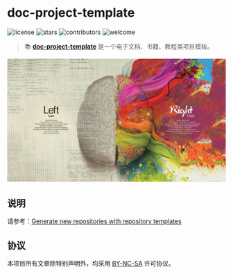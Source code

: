 # doc-project-template

![license](https://badgen.net/github/license/dunwu/doc-project-template) ![stars](https://badgen.net/github/stars/dunwu/doc-project-template) ![contributors](https://badgen.net/github/contributors/dunwu/doc-project-template) ![welcome](https://badgen.net/badge/PRs/welcome/green)

> 📚 [**doc-project-template**](https://github.com/dunwu/doc-project-template) 是一个电子文档、书籍、教程类项目模板。 

<p align="center">
    <a href="https://dunwu.github.io/doc-project-template/" target="_blank" rel="noopener noreferrer">
        <img src="./assets/images/bg.jpg" alt="logo">
    </a>
</p>

## 说明

请参考：[Generate new repositories with repository templates](https://github.blog/2019-06-06-generate-new-repositories-with-repository-templates/)

## 协议

本项目所有文章除特别声明外，均采用 [BY-NC-SA](https://creativecommons.org/licenses/by-nc-sa/4.0/deed.zh) 许可协议。
